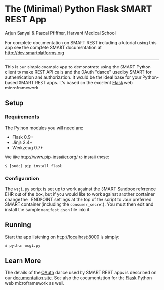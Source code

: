 
# The (Minimal) Python Flask SMART REST App

Arjun Sanyal & Pascal Pfiffner, Harvard Medical School

For complete documentation on SMART REST including a tutorial using this
app see the complete SMART documentation at <http://dev.smartplatforms.org>

---

This is our simple example app to demonstrate using the SMART Python
client to make REST API calls and the OAuth "dance" used by SMART for
authentication and authorization. It would be the ideal base for your
Python-based SMART REST apps. It's based on the excelent [Flask][] web
microframework.


## Setup

### Requirements

The Python modules you will need are:

- Flask 0.9+
- Jinja 2.4+
- Werkzeug 0.7+

We like <http://www.pip-installer.org/> to install these:

    $ [sudo] pip install flask


### Configuration

The `wsgi.py` script is set up to work against the SMART Sandbox
reference EHR out of the box, but if you would like to work against
another container change the _ENDPOINT settings at the top of the script
to your preferred SMART container (including the `consumer_secret`). You
must then edit and install the sample `manifest.json` file into it.


## Running

Start the app listening on <http://localhost:8000> is simply:

    $ python wsgi.py


## Learn More

The details of the [OAuth][] dance used by SMART REST apps is described
on our [documentation site][]. See also the documentation for the
[Flask][] Python web microframework as well.

[oauth]: http://dev.smartplatforms.org/howto/build_a_rest_app/
[documentation site]: http://dev.smartplatforms.org
[flask]: http://flask.pocoo.org
